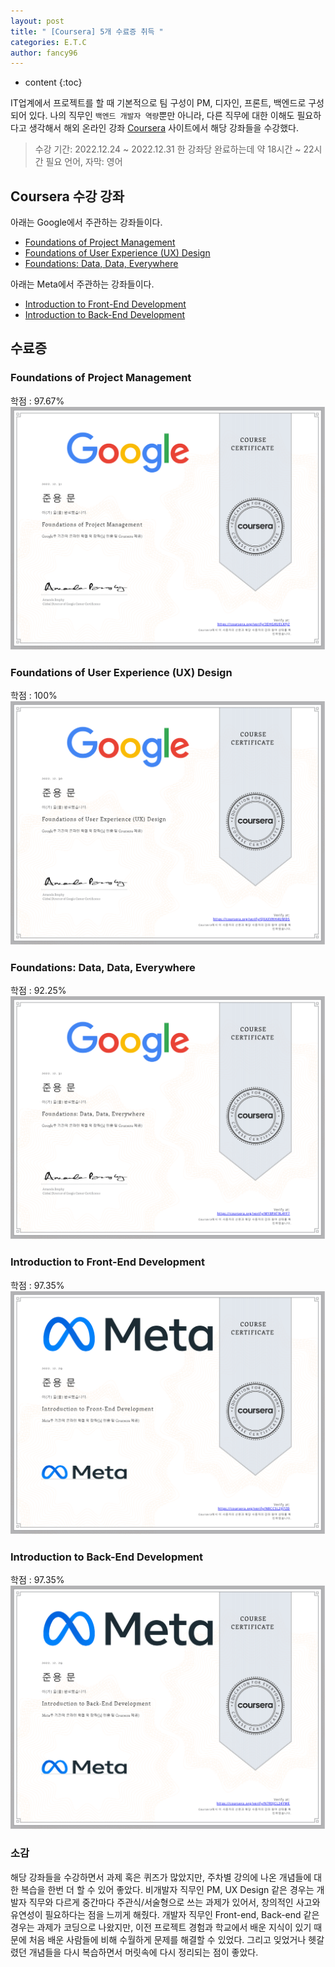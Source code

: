 ```yaml
---
layout: post
title: " [Coursera] 5개 수료증 취득 "
categories: E.T.C
author: fancy96
---
```

* content
{:toc}

IT업계에서 프로젝트를 할 때 기본적으로 팀 구성이 PM, 디자인, 프론트, 백엔드로 구성되어 있다. 나의 직무인 `백엔드 개발자 역량`뿐만 아니라, 다른 직무에 대한 이해도 필요하다고 생각해서 해외 온라인 강좌 [Coursera](https://www.coursera.org/) 사이트에서 해당 강좌들을 수강했다.


> 수강 기간: 2022.12.24 ~ 2022.12.31
한 강좌당 완료하는데 약 18시간 ~ 22시간 필요
언어, 자막: 영어


## Coursera 수강 강좌

아래는 Google에서 주관하는 강좌들이다.
- [Foundations of Project Management](https://www.coursera.org/learn/project-management-foundations/)
- [Foundations of User Experience (UX) Design](https://www.coursera.org/learn/foundations-user-experience-design)
- [Foundations: Data, Data, Everywhere](https://www.coursera.org/learn/foundations-data)


아래는 Meta에서 주관하는 강좌들이다.
- [Introduction to Front-End Development](https://www.coursera.org/learn/introduction-to-front-end-development)
- [Introduction to Back-End Development](https://www.coursera.org/learn/introduction-to-back-end-development)

## 수료증

### Foundations of Project Management

학점 : 97.67%
![](/assets/img/etc/Foundations-of-Project-Management_certificate.png)

### Foundations of User Experience (UX) Design

학점 : 100%
![](/assets/img/etc/Foundations-of-User-Experience-_UX_-Design_certificate.png)

### Foundations: Data, Data, Everywhere

학점 : 92.25%
![](/assets/img/etc/Foundations-Data_-Data_-Everywhere_certificate.png)

### Introduction to Front-End Development

학점 : 97.35%
![](/assets/img/etc/Introduction-to-Front-End-Development_certificate.png)


### Introduction to Back-End Development

학점 : 97.35%
![](/assets/img/etc/Introduction-to-Back-End-Developmen_certificate.png)


### 소감

해당 강좌들을 수강하면서 과제 혹은 퀴즈가 많았지만, 주차별 강의에 나온 개념들에 대한 복습을 한번 더 할 수 있어 좋았다.
비개발자 직무인 PM, UX Design 같은 경우는 개발자 직무와 다르게 중간마다 주관식/서술형으로 쓰는 과제가 있어서, 창의적인 사고와 유연성이 필요하다는 점을 느끼게 해줬다.
개발자 직무인 Front-end, Back-end 같은 경우는 과제가 코딩으로 나왔지만, 이전 프로젝트 경험과 학교에서 배운 지식이 있기 때문에 처음 배운 사람들에 비해 수월하게 문제를 해결할 수 있었다.
그리고 잊었거나 헷갈렸던 개념들을 다시 복습하면서 머릿속에 다시 정리되는 점이 좋았다.